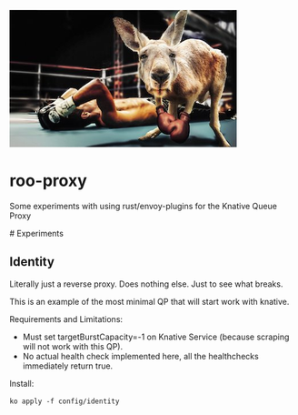 ![roo-proxy](docs/roo.jpg)

# roo-proxy

Some experiments with using rust/envoy-plugins for the Knative Queue Proxy

# Experiments

## Identity

Literally just a reverse proxy. Does nothing else. Just to see what breaks.

This is an example of the most minimal QP that will start work with knative.

Requirements and Limitations:

 - Must set targetBurstCapacity=-1 on Knative Service (because scraping will not work with this QP).
 - No actual health check implemented here, all the healthchecks immediately return true.

Install:

```shell
ko apply -f config/identity
```
